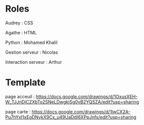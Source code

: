 Roles
======
Audrey : CSS

Agathe : HTML

Python : Mohamed Khalil

Gestion serveur : Nicolas

Interaction serveur : Arthur


Template
========

page acceuil : 
https://docs.google.com/drawings/d/1OxusXEH-W_TJJnDiCZXbTo2SNeLDwgkiSg0vB2YQSZA/edit?usp=sharing

page carte : 
https://docs.google.com/drawings/d/1lwCX2A-Pu7hYxI1xEgDNykX9Cx_u49UaDdI6XPpJnfs/edit?usp=sharing